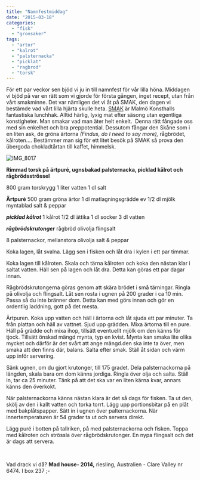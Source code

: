 ```yaml
---
title: "Namnfestmiddag"
date: "2015-03-18"
categories: 
  - "fisk"
  - "gronsaker"
tags: 
  - "artor"
  - "kalrot"
  - "palsternacka"
  - "picklat"
  - "ragbrod"
  - "torsk"
---
```


För ett par veckor sen bjöd vi ju in till namnfest för vår lilla höna. Middagen vi bjöd på var en rätt som vi gjorde för första gången, inget recept, utan från vårt smakminne. Det var nämligen det vi åt på SMAK, den dagen vi bestämde vad vårt lilla hjärta skulle heta. [SMAK](https://smak.info/) är Malmö Konsthalls fantastiska lunchhak. Alltid härlig, lyxig mat efter säsong utan egentliga konstigheter. Man smakar vad man äter helt enkelt.  Denna rätt fångade oss med sin enkelhet och bra preppotential. Dessutom fångar den Skåne som i en liten ask, de gröna ärtorna _(Findus, do I need to say more),_ rågbrödet, kålroten.... Bestämmer man sig för ett litet besök på SMAK så prova den übergoda chokladtårtan till kaffet, himmelsk.

![IMG_8017](/static/img/IMG_8017-1024x683.jpg)

**Rimmad torsk på ärtpuré, ugnsbakad palsternacka, picklad kålrot och rågbrödsströssel**

800 gram torskrygg 1 liter vatten 1 dl salt

**Ärtpuré** 500 gram gröna ärtor 1 dl matlagningsgrädde ev 1/2 dl mjölk myntablad salt & peppar

**_picklad kålrot_** 1 kålrot 1/2 dl ättika 1 dl socker 3 dl vatten

**_rågbrödskrutonger_** rågbröd olivolja flingsalt

8 palsternackor, mellanstora olivolja salt & peppar

Koka lagen, låt svalna. Lägg sen i fisken och låt dra i kylen i ett par timmar.

Koka lagen till kålroten. Skala och tärna kålroten och koka den nästan klar i saltat vatten. Häll sen på lagen och låt dra. Detta kan göras ett par dagar innan.

Rågbrödskrutongerna göras genom att skära brödet i små tärningar. Ringla på olivolja och flingsalt. Låt sen rosta i ugnen på 200 grader i ca 10 min. Passa så du inte bränner dom. Detta kan med görs innan och gör en ordentlig laddning, gott på det mesta.

Ärtpuren. Koka upp vatten och häll i ärtorna och låt sjuda ett par minuter. Ta från plattan och häll av vattnet. Sjud upp grädden. Mixa ärtorna till en pure. Häll på grädde och mixa ihop, tillsätt eventuellt mjölk om den känns för tjock. Tillsätt önskad mängd mynta, typ en kvist. Mynta kan smaka lite olika mycket och därför är det svårt att ange mängd.den ska inte ta över, men smaka att den finns där, balans. Salta efter smak. Ställ åt sidan och värm upp inför servering.

Sänk ugnen, om du gjort krutonger, till 175 gradet. Dela palsternackorna på längden, skala bara om dom känns jordiga. Ringla över olja och salta. Ställ in, tar ca 25 minuter. Tänk på att det ska var en liten kärna kvar, annars känns den överkokt.

När palsternackorna känns nästan klara är det så dags för fisken. Ta ut den, skölj av den i kallt vatten och torka torrt. Lägg upp portionsbitar på en plåt med bakplåtspapper. Sätt in i ugnen över palternackorna. När innertemperaturen är 54 grader ta ut och servera direkt.

Lägg puré i botten på tallriken, på med palsternackorna och fisken. Toppa med kålroten och strössla över rågbrödskrutonger. En nypa flingsalt och det är dags att servera.

 

Vad drack vi då? **Mad house- 2014,** riesling, Australien - Clare Valley nr 6474. I box 237 ;-
